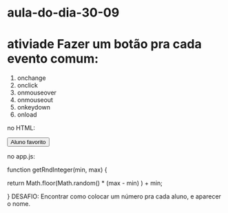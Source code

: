 # aula-do-dia-30-09
# ativiade Fazer um botão pra cada evento comum: 
1. onchange
2. onclick
3. onmouseover
4. onmouseout
5. onkeydown
6. onload

no HTML:

<button onclick="document.getElementById('sorteio').innerHTML = getRndInteger(1,9)">Aluno favorito</button>

<p id="sorteio"></p>


no app.js:

function getRndInteger(min, max) {

  return Math.floor(Math.random() * (max - min) ) + min;

}
DESAFIO: Encontrar como colocar um número pra cada aluno, e aparecer o nome.
